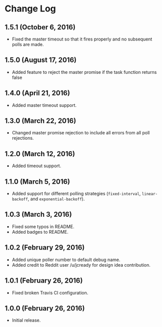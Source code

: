 # Change Log
## 1.5.1 (October 6, 2016)

 * Fixed the master timeout so that it fires properly and no subsequent polls are made.

## 1.5.0 (August 17, 2016)
 
 * Added feature to reject the master promise if the task function returns false

## 1.4.0 (April 21, 2016)

 * Added master timeout support.

## 1.3.0 (March 22, 2016)

* Changed master promise rejection to include all errors from all poll rejections.

## 1.2.0 (March 12, 2016)

* Added timeout support.

## 1.1.0 (March 5, 2016)

* Added support for different polling strategies (`fixed-interval`, `linear-backoff`, and `exponential-backoff`).

## 1.0.3 (March 3, 2016)

* Fixed some typos in README.
* Added badges to README.

## 1.0.2 (February 29, 2016)

* Added unique poller number to default debug name.
* Added credit to Reddit user /u/jcready for design idea contribution.

## 1.0.1 (February 26, 2016)

* Fixed broken Travis CI configuration.

## 1.0.0 (February 26, 2016)

* Initial release.
